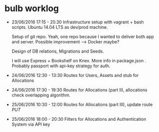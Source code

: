 # bulb worklog

- 23/06/2016 
	17:15 - 20.30 
	Infrastructure setup with vagrant + bash scripts. Ubuntu 14.04 LTS as dev/prod machine.

	Setup of git repo. Yeah, one repo because I wanted to deliver both app and server.
	Possible improvement --> Docker maybe?

	Design of DB relations, Migrations and Seeds.

	I will use Express + Bookshelf on Knex. More info in package.json .
	Probably passport with api-key strategy for auth.


- 24/06/2016
	12:30 - 13:30
	Routes for Users, Assets and stub for Allocations

- 24/06/2016
	17:30 - 19:30
	Routes for Allocations (part II), allocations check overlapping algorithm.

- 25/06/2016
	10:30 - 12:00
	Routes for Allocations (part III), update route *PUT*  

- 25/06/2016
	18:00 - 20:30
	Filters for Allocations and Authentication System via API key